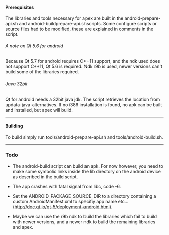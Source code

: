 #### Prerequisites

The libraries and tools necessary for apex are built in the
android-prepare-api.sh and android-buildprepare-api.shscripts. Some configure
scripts or source files had to be modified, these are explained in comments in
the script.

###### A note on Qt 5.6 for android

Because Qt 5.7 for android requires C++11 support, and the ndk used does not support C++11, Qt 5.6 is required. Ndk r9b is used, newer versions can't build some of the libraries required.

###### Java 32bit

Qt for android needs a 32bit java jdk. The script retrieves the location from
updata-java-alternatives. If no i386 installation is found, no apk can be built and installed,
but apex will build.

---
#### Building

To build simply run tools/android-prepare-api.sh and tools/android-build.sh.

---
### Todo

+ The android-build script can build an apk. For now however, you need to make some symbolic links inside the lib directory on the android device as described in the build script.

+ The app crashes with fatal signal from libc, code -6.

+ Set the ANDROID_PACKAGE_SOURCE_DIR to a directory containing a custom AndroidManifest.xml to specifiy app name etc... (http://doc.qt.io/qt-5/deployment-android.html).

+ Maybe we can use the r9b ndk to build the libraries which fail to build with newer versions, and a newer ndk to build the remaining libraries and apex.
